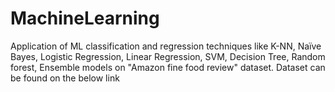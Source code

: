 # MachineLearning
Application of ML classification and regression techniques like K-NN, Naïve Bayes, Logistic Regression, Linear Regression, SVM, Decision Tree, Random forest, Ensemble models on "Amazon fine food review" dataset.
Dataset can be found on the below link
